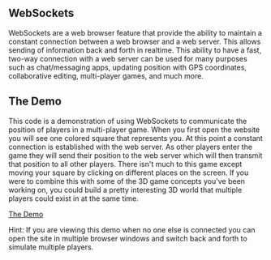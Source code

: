 WebSockets
----------

WebSockets are a web browser feature that provide the ability to maintain a constant connection between a web browser
and a web server. This allows sending of information back and forth in realtime. This ability to have a fast, two-way
connection with a web server can be used for many purposes such as chat/messaging apps, updating position with GPS
coordinates, collaborative editing, multi-player games, and much more.

The Demo
--------

This code is a demonstration of using WebSockets to communicate the position of players in a multi-player game.
When you first open the website you will see one colored square that represents you. At this point a constant connection
is established with the web server. As other players enter the game they will send their position to the web server
which will then transmit that position to all other players. There isn't much to this game except moving your square
by clicking on different places on the screen. If you were to combine this with some of the 3D game concepts you've
been working on, you could build a pretty interesting 3D world that multiple players could exist in at the same time.

[The Demo](http://madisonpdx-websockets.herokuapp.com/)

Hint: If you are viewing this demo when no one else is connected you can open the site in multiple browser windows
and switch back and forth to simulate multiple players.
